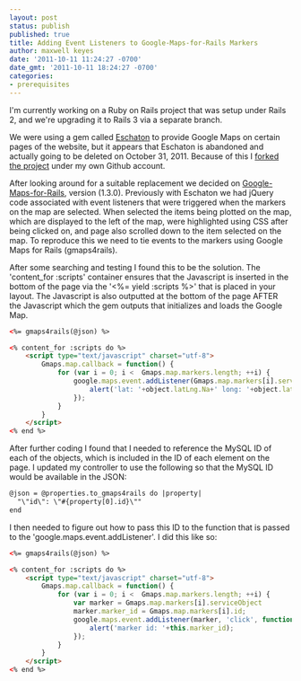 ```yaml
---
layout: post
status: publish
published: true
title: Adding Event Listeners to Google-Maps-for-Rails Markers
author: maxwell keyes
date: '2011-10-11 11:24:27 -0700'
date_gmt: '2011-10-11 18:24:27 -0700'
categories:
- prerequisites
---
```


I'm currently working on a Ruby on Rails project that was setup under Rails 2,
and we're upgrading it to Rails 3 via a separate branch.

We were using a gem called [Eschaton][1]
to provide Google Maps on certain pages of the website, but it appears that
Eschaton is abandoned and actually going to be deleted on October 31, 2011.
Because of this I [forked the project][2] under my own Github account.

After looking around for a suitable replacement we decided on
[Google-Maps-for-Rails][3], version (1.3.0). Previously with Eschaton we had
jQuery code associated with event listeners that were triggered when the
markers on the map are selected. When selected the items being plotted on the
map, which are displayed to the left of the map, were highlighted using CSS
after being clicked on, and page also scrolled down to the item selected on
the map. To reproduce this we need to tie events to the markers using Google
Maps for Rails (gmaps4rails).

After some searching and testing I found this to be the solution. The
'content_for :scripts' container ensures that the Javascript is inserted in
the bottom of the page via the '&lt;%= yield :scripts %&gt;' that is placed in
your layout. The Javascript is also outputted at the bottom of the page AFTER
the Javascript which the gem outputs that initializes and loads the Google Map.

``` html
<%= gmaps4rails(@json) %>

<% content_for :scripts do %>
	<script type="text/javascript" charset="utf-8">
		Gmaps.map.callback = function() {
			for (var i = 0; i <  Gmaps.map.markers.length; ++i) {
				google.maps.event.addListener(Gmaps.map.markers[i].serviceObject, 'click', function(object) { 
					alert('lat: '+object.latLng.Na+' long: '+object.latLng.Oa);
				});
			}
		}
	</script>
<% end %>
```

After further coding I found that I needed to reference the MySQL ID of each
of the objects, which is included in the ID of each element on the page. I
updated my controller to use the following so that the MySQL ID would be
available in the JSON:

``` html
@json = @properties.to_gmaps4rails do |property|
  "\"id\": \"#{property[0].id}\""
end
```

I then needed to figure out how to pass this ID to the function that is passed
to the 'google.maps.event.addListener'. I did this like so:

``` html
<%= gmaps4rails(@json) %>

<% content_for :scripts do %>
	<script type="text/javascript" charset="utf-8">
		Gmaps.map.callback = function() {
			for (var i = 0; i <  Gmaps.map.markers.length; ++i) {
				var marker = Gmaps.map.markers[i].serviceObject
				marker.marker_id = Gmaps.map.markers[i].id;
				google.maps.event.addListener(marker, 'click', function() {
					alert('marker id: '+this.marker_id);
				});
			}
		}
	</script>
<% end %>
```

[1]: https://github.com/yawningman/eschaton
[2]: https://github.com/redconfetti/eschaton
[3]: https://github.com/apneadiving/Google-Maps-for-Rails
